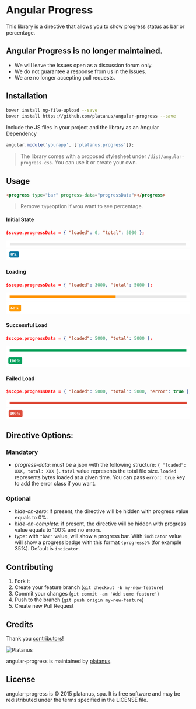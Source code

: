 # Angular Progress

This library is a directive that allows you to show progress status as bar or percentage.

## Angular Progress is no longer maintained.

- We will leave the Issues open as a discussion forum only.
- We do not guarantee a response from us in the Issues.
- We are no longer accepting pull requests.

## Installation

```bash
bower install ng-file-upload --save
bower install https://github.com/platanus/angular-progress --save
```

Include the JS files in your project and the library as an Angular Dependency

```javascript
angular.module('yourapp', ['platanus.progress']);
```

> The library comes with a proposed stylesheet under `/dist/angular-progress.css`.
> You can use it or create your own.

## Usage

```html
<progress type="bar" progress-data="progressData"></progress>
```

> Remove `type`option if wou want to see percentage.

#### Initial State

```json
$scope.progressData = { "loaded": 0, "total": 5000 };
```

<img src="./docs/images/bar-initial.png" />
<img src="./docs/images/indicator-initial.png" />

#### Loading

```json
$scope.progressData = { "loaded": 3000, "total": 5000 };
```

<img src="./docs/images/bar-progress.png" />
<img src="./docs/images/indicator-progress.png" />

#### Successful Load

```json
$scope.progressData = { "loaded": 5000, "total": 5000 };
```

<img src="./docs/images/bar-success.png" />
<img src="./docs/images/indicator-success.png" />

#### Failed Load

```json
$scope.progressData = { "loaded": 5000, "total": 5000, "error": true };
```

<img src="./docs/images/bar-error.png" />
<img src="./docs/images/indicator-error.png" />

## Directive Options:

### Mandatory

- *progress-data:* must be a json with the following structure: `{ "loaded": XXX, total: XXX }`. `total` value represents the total file size. `loaded` represents bytes loaded at a given time. You can pass `error: true` key to add the error class if you want.

### Optional

- *hide-on-zero:* if present, the directive will be hidden with progress value equals to 0%.
- *hide-on-complete:* if present, the directive will be hidden with progress value equals to 100% and no errors.
- *type:* with `"bar"` value, will show a progress bar. With `indicator` value will show a progress badge with this format `{progress}%` (for example 35%). Default is `indicator`.

## Contributing

1. Fork it
2. Create your feature branch (`git checkout -b my-new-feature`)
3. Commit your changes (`git commit -am 'Add some feature'`)
4. Push to the branch (`git push origin my-new-feature`)
5. Create new Pull Request

## Credits

Thank you [contributors](https://github.com/platanus/angular-progress/graphs/contributors)!

<img src="http://platan.us/gravatar_with_text.png" alt="Platanus" width="250"/>

angular-progress is maintained by [platanus](http://platan.us).

## License

angular-progress is © 2015 platanus, spa. It is free software and may be redistributed under the terms specified in the LICENSE file.

